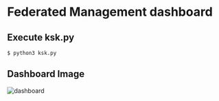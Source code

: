 # Federated Management dashboard

## Execute ksk.py
```
$ python3 ksk.py
```

## Dashboard Image
![dashboard](https://user-images.githubusercontent.com/70263403/182372758-1490db9b-d88f-427c-8288-3de5347bc4c9.png)
